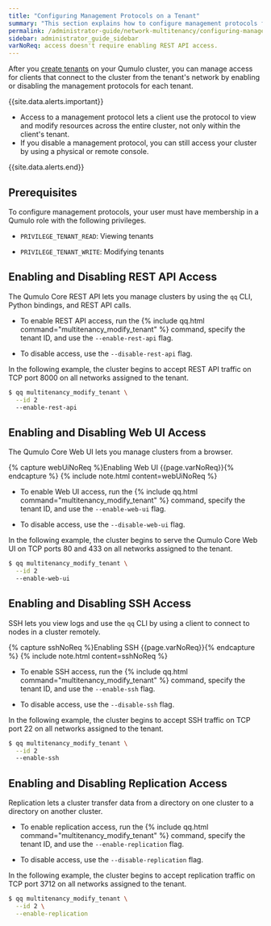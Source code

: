 ```yaml
---
title: "Configuring Management Protocols on a Tenant"
summary: "This section explains how to configure management protocols for each tenant on a Qumulo cluster."
permalink: /administrator-guide/network-multitenancy/configuring-management-protocols.html
sidebar: administrator_guide_sidebar
varNoReq: access doesn't require enabling REST API access.
---
```


After you [create tenants](partitioning-cluster-into-tenants.html) on your Qumulo cluster, you can manage access for clients that connect to the cluster from the tenant's network by enabling or disabling the management protocols for each tenant.

{{site.data.alerts.important}}
<ul>
  <li>Access to a management protocol lets a client use the protocol to view and modify resources across the entire cluster, not only within the client's tenant.</li>
  <li>If you disable a management protocol, you can still access your cluster by using a physical or remote console.</li>
</ul>
{{site.data.alerts.end}}


## Prerequisites
To configure management protocols, your user must have membership in a Qumulo role with the following privileges.

* `PRIVILEGE_TENANT_READ`: Viewing tenants

* `PRIVILEGE_TENANT_WRITE`: Modifying tenants


## Enabling and Disabling REST API Access
The Qumulo Core REST API lets you manage clusters by using the `qq` CLI, Python bindings, and REST API calls.

* To enable REST API access, run the {% include qq.html command="multitenancy_modify_tenant" %} command, specify the tenant ID, and use the `--enable-rest-api` flag.

* To disable access, use the `--disable-rest-api` flag.

In the following example, the cluster begins to accept REST API traffic on TCP port 8000 on all networks assigned to the tenant.

```bash
$ qq multitenancy_modify_tenant \
  --id 2
  --enable-rest-api
```


## Enabling and Disabling Web UI Access
The Qumulo Core Web UI lets you manage clusters from a browser.

{% capture webUiNoReq %}Enabling Web UI {{page.varNoReq}}{% endcapture %}
{% include note.html content=webUiNoReq %}

* To enable Web UI access, run the {% include qq.html command="multitenancy_modify_tenant" %} command, specify the tenant ID, and use the `--enable-web-ui` flag.

* To disable access, use the `--disable-web-ui` flag.

In the following example, the cluster begins to serve the Qumulo Core Web UI on TCP ports 80 and 433 on all networks assigned to the tenant.

```bash
$ qq multitenancy_modify_tenant \
  --id 2
  --enable-web-ui
```


## Enabling and Disabling SSH Access
SSH lets you view logs and use the `qq` CLI by using a client to connect to nodes in a cluster remotely.

{% capture sshNoReq %}Enabling SSH {{page.varNoReq}}{% endcapture %}
{% include note.html content=sshNoReq %}

* To enable SSH access, run the {% include qq.html command="multitenancy_modify_tenant" %} command, specify the tenant ID, and use the `--enable-ssh` flag.

* To disable access, use the `--disable-ssh` flag.

In the following example, the cluster begins to accept SSH traffic on TCP port 22 on all networks assigned to the tenant.

```bash
$ qq multitenancy_modify_tenant \
  --id 2
  --enable-ssh
```


## Enabling and Disabling Replication Access
Replication lets a cluster transfer data from a directory on one cluster to a directory on another cluster.

* To enable replication access, run the {% include qq.html command="multitenancy_modify_tenant" %} command, specify the tenant ID, and use the `--enable-replication` flag.

* To disable access, use the `--disable-replication` flag.

In the following example, the cluster begins to accept replication traffic on TCP port 3712 on all networks assigned to the tenant.

```bash
$ qq multitenancy_modify_tenant \
  --id 2 \
  --enable-replication
```

